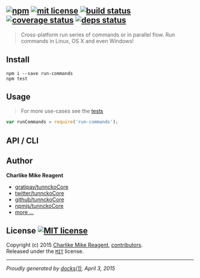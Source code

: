 ## [![npm][npmjs-img]][npmjs-url] [![mit license][license-img]][license-url] [![build status][travis-img]][travis-url] [![coverage status][coveralls-img]][coveralls-url] [![deps status][daviddm-img]][daviddm-url]

> Cross-platform run series of commands or in parallel flow. Run commands in Linux, OS X and even Windows!

## Install
```
npm i --save run-commands
npm test
```


## Usage
> For more use-cases see the [tests](./test.js)

```js
var runCommands = require('run-commands');
```


## API / CLI


## Author
**Charlike Mike Reagent**
+ [gratipay/tunnckoCore][author-gratipay]
+ [twitter/tunnckoCore][author-twitter]
+ [github/tunnckoCore][author-github]
+ [npmjs/tunnckoCore][author-npmjs]
+ [more ...][contrib-more]


## License [![MIT license][license-img]][license-url]
Copyright (c) 2015 [Charlike Mike Reagent][contrib-more], [contributors][contrib-graf].  
Released under the [`MIT`][license-url] license.


[npmjs-url]: http://npm.im/run-commands
[npmjs-img]: https://img.shields.io/npm/v/run-commands.svg?style=flat&label=run-commands

[coveralls-url]: https://coveralls.io/r/tunnckoCore/run-commands?branch=master
[coveralls-img]: https://img.shields.io/coveralls/tunnckoCore/run-commands.svg?style=flat

[license-url]: https://github.com/tunnckoCore/run-commands/blob/master/license.md
[license-img]: https://img.shields.io/badge/license-MIT-blue.svg?style=flat

[travis-url]: https://travis-ci.org/tunnckoCore/run-commands
[travis-img]: https://img.shields.io/travis/tunnckoCore/run-commands.svg?style=flat

[daviddm-url]: https://david-dm.org/tunnckoCore/run-commands
[daviddm-img]: https://img.shields.io/david/tunnckoCore/run-commands.svg?style=flat

[author-gratipay]: https://gratipay.com/tunnckoCore
[author-twitter]: https://twitter.com/tunnckoCore
[author-github]: https://github.com/tunnckoCore
[author-npmjs]: https://npmjs.org/~tunnckocore

[contrib-more]: http://j.mp/1stW47C
[contrib-graf]: https://github.com/tunnckoCore/run-commands/graphs/contributors

***

_Proudly generated by [docks(1)](https://github.com/tunnckoCore), April 3, 2015_